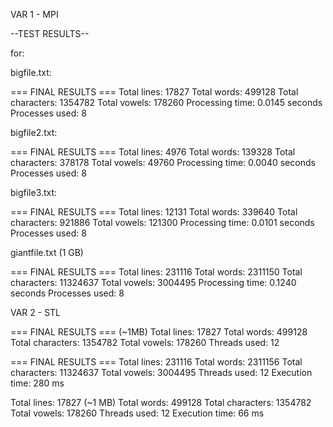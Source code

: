 VAR 1 - MPI

--TEST RESULTS--

for:

bigfile.txt:

=== FINAL RESULTS ===
Total lines: 17827
Total words: 499128
Total characters: 1354782
Total vowels: 178260
Processing time: 0.0145 seconds
Processes used: 8

bigfile2.txt:

=== FINAL RESULTS ===
Total lines: 4976
Total words: 139328
Total characters: 378178
Total vowels: 49760
Processing time: 0.0040 seconds
Processes used: 8

bigfile3.txt:


=== FINAL RESULTS ===
Total lines: 12131
Total words: 339640
Total characters: 921886
Total vowels: 121300
Processing time: 0.0101 seconds
Processes used: 8

giantfile.txt (1 GB)


=== FINAL RESULTS ===
Total lines: 231116
Total words: 2311150
Total characters: 11324637
Total vowels: 3004495
Processing time: 0.1240 seconds
Processes used: 8


VAR 2 - STL

=== FINAL RESULTS === (~1MB)
Total lines: 17827
Total words: 499128
Total characters: 1354782
Total vowels: 178260
Threads used: 12

=== FINAL RESULTS ===
Total lines: 231116
Total words: 2311156
Total characters: 11324637
Total vowels: 3004495
Threads used: 12
Execution time: 280 ms

Total lines: 17827 (~1 MB)
Total words: 499128
Total characters: 1354782
Total vowels: 178260
Threads used: 12
Execution time: 66 ms

